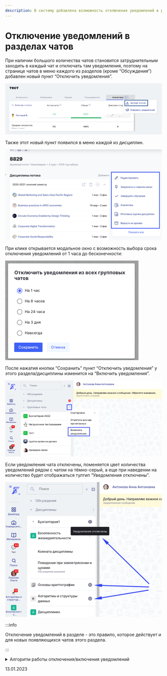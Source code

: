 ```yaml
---
description: В систему добавлена возможность отключения уведомлений в разделах чатов
---
```


# Отключение уведомлений в разделах чатов

При наличии большого количества чатов становится затруднительным заходить в каждый чат и отключать там уведомления, поэтому на странице чатов в меню каждого из разделов (кроме “Обсуждения”) добавлен новый пункт “Отключить уведомления”.

![](<../../.gitbook/assets/image (5) (1) (1).png>)

Также этот новый пункт появился в меню каждой из дисциплин.

![](<../../.gitbook/assets/image (7) (4).png>)

При клике открывается модальное окно с возможность выбора срока отключения уведомлений от 1 часа до бесконечности:

![](<../../.gitbook/assets/image (11) (5).png>)

После нажатия кнопки “Сохранить” пункт “Отключить уведомления” у этого раздела/дисциплины изменится на “Включить уведомления”.

![](<../../.gitbook/assets/image (1) (3) (3).png>)

Если уведомления чата отключены, поменяется цвет количества уведомлений рядом с чатом на тёмно-серый, а еще при наведении на количество будет отображаться тултип “Уведомления отключены”.

![](<../../.gitbook/assets/image (3) (2) (2).png>)

:::info

Отключение уведомлений в разделе - это правило, которое действует и для новых появляющихся чатов этого раздела.

:::

<details>

<summary>Алгоритм работы отключения/включения уведомлений</summary>

1. Если отключаются уведомления в отдельном чате раздела, где включены уведомления, то у этого чата кнопка меняется на “Включить уведомления”
2. Если включаются уведомления в отдельном чате раздела, где включены уведомления, то у этого чата кнопка меняется на “Отключить уведомления”
3.  Если отключаются уведомления во всем разделе, то уведомления выключаются во всех чатах данного раздела. Кнопка “Отключить уведомления” у раздела чата меняется на “Включить уведомления” (активна). Все отдельные чаты данного раздела становятся заглушенными.

    Вне зависимости от того, были ли отдельные чаты заглушены до того, как отключили уведомления во всем разделе, кнопки у этих чатов меняются на “Включить уведомления”, только они неактивны и выводятся тултипы (в зависимости от того, какой раздел):\
    \- “Для включения уведомлений в данном чате, необходимо сначала включить уведомления во всех личных чатах”\
    \- “Для включения уведомлений в данном чате, необходимо сначала включить уведомления во всех групповых чатах”\
    \- “Для включения уведомлений в данном чате, необходимо сначала включить уведомления во всех чатах дисциплин”
4. Если включаются уведомления во всем разделе, то уведомления включаются ТОЛЬКО для тех чатов, где до отключения во всем разделе они были включены.

</details>



13.01.2023
